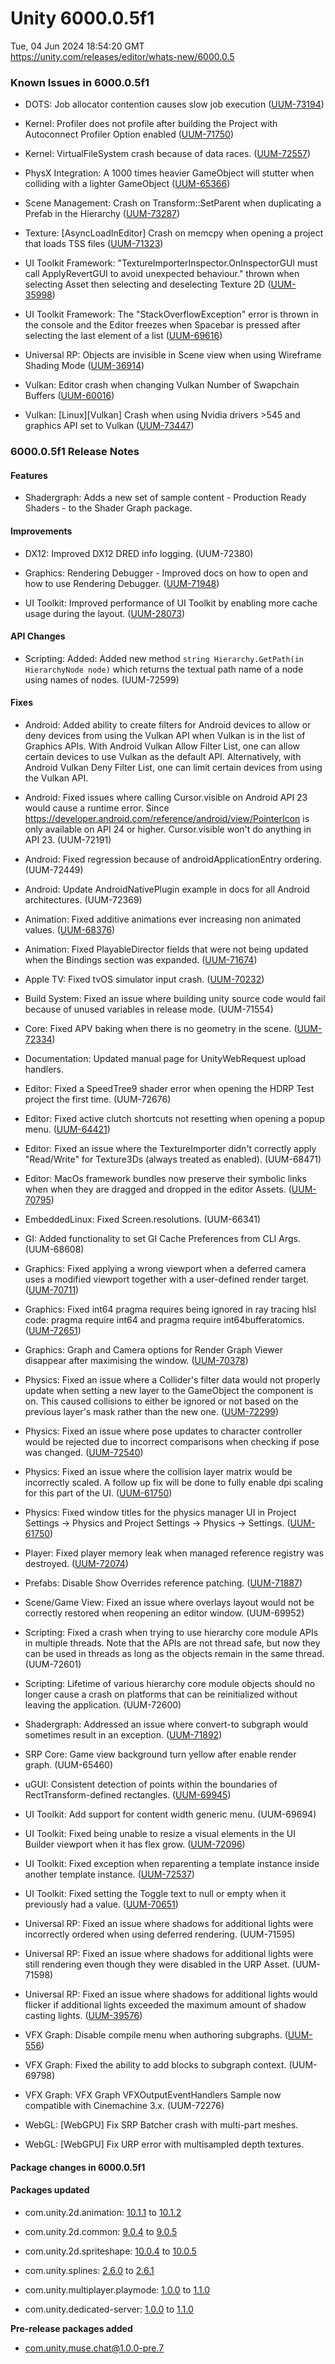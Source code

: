 # Unity 6000.0.5f1
Tue, 04 Jun 2024 18:54:20 GMT  
https://unity.com/releases/editor/whats-new/6000.0.5

### Known Issues in 6000.0.5f1

- DOTS: Job allocator contention causes slow job execution
    ([UUM-73194](https://issuetracker.unity3d.com/issues/job-allocator-contention-causes-slow-job-execution))

- Kernel: Profiler does not profile after building the Project with Autoconnect Profiler Option enabled
    ([UUM-71750](https://issuetracker.unity3d.com/issues/profiler-does-not-profile-after-building-the-project-with-autoconnect-profiler-option-enabled))

- Kernel: VirtualFileSystem crash because of data races.
    ([UUM-72557](https://issuetracker.unity3d.com/issues/virtualfilesystem-crash-because-of-data-races))

- PhysX Integration: A 1000 times heavier GameObject will stutter when colliding with a lighter GameObject
    ([UUM-65366](https://issuetracker.unity3d.com/issues/a-1000-times-heavier-gameobject-will-stutter-when-colliding-with-a-lighter-gameobject))

- Scene Management: Crash on Transform::SetParent when duplicating a Prefab in the Hierarchy
    ([UUM-73287](https://issuetracker.unity3d.com/issues/crash-on-transform-setparent-when-duplicating-a-prefab-in-the-hierarchy))

- Texture: [AsyncLoadInEditor] Crash on memcpy when opening a project that loads TSS files
    ([UUM-71323](https://issuetracker.unity3d.com/issues/crash-on-memcpy-when-opening-a-project-that-loads-tss-files))

- UI Toolkit Framework: "TextureImporterInspector.OnInspectorGUI must call ApplyRevertGUI to avoid unexpected behaviour." thrown when selecting Asset then selecting and deselecting Texture 2D
    ([UUM-35998](https://issuetracker.unity3d.com/issues/textureimporterinspector-dot-oninspectorgui-must-call-applyrevertgui-to-avoid-unexpected-behaviour-dot-thrown-when-selecting-asset-then-selecting-and-deselecting-texture-2d))

- UI Toolkit Framework: The "StackOverflowException" error is thrown in the console and the Editor freezes when Spacebar is pressed after selecting the last element of a list
    ([UUM-69616](https://issuetracker.unity3d.com/issues/the-stackoverflowexception-error-is-thrown-in-the-console-and-the-editor-freezes-when-spacebar-is-pressed-after-selecting-the-last-element-of-a-list))

- Universal RP: Objects are invisible in Scene view when using Wireframe Shading Mode
    ([UUM-36914](https://issuetracker.unity3d.com/issues/objects-are-invisible-in-scene-view-when-using-wireframe-shading-mode))

- Vulkan:  Editor crash when changing Vulkan Number of Swapchain Buffers
    ([UUM-60016](https://issuetracker.unity3d.com/issues/vulkan-editor-crash-when-changing-vulkan-number-of-swapchain-buffers))

- Vulkan: [Linux][Vulkan] Crash when using Nvidia drivers >545 and graphics API set to Vulkan
    ([UUM-73447](https://issuetracker.unity3d.com/issues/linux-vulkan-crash-when-using-nvidia-drivers-545-and-graphics-api-set-to-vulkan))



### 6000.0.5f1 Release Notes

#### Features

- Shadergraph: Adds a new set of sample content - Production Ready Shaders - to the Shader Graph package.



#### Improvements

- DX12: Improved DX12 DRED info logging.
    (UUM-72380)

- Graphics: Rendering Debugger - Improved docs on how to open and how to use Rendering Debugger.
    ([UUM-71948](https://issuetracker.unity3d.com/issues/rendering-debugger-shortcut-in-documentation-to-open-window-doesnt-work))

- UI Toolkit: Improved performance of UI Toolkit by enabling more cache usage during the layout.
    ([UUM-28073](https://issuetracker.unity3d.com/issues/extremely-poor-performance-using-flex-direction-in-nested-foldouts-in-scrollview))



#### API Changes

- Scripting: Added: Added new method `string Hierarchy.GetPath(in HierarchyNode node)` which returns the textual path name of a node using names of nodes.
    (UUM-72599)



#### Fixes

- Android: Added ability to create filters for Android devices to allow or deny devices from using the Vulkan API when Vulkan is in the list of Graphics APIs. With Android Vulkan Allow Filter List, one can allow certain devices to use Vulkan as the default API. Alternatively, with Android Vulkan Deny Filter List, one can limit certain devices from using the Vulkan API.

- Android: Fixed issues where calling Cursor.visible on Android API 23 would cause a runtime error. Since https://developer.android.com/reference/android/view/PointerIcon is only available on API 24 or higher. Cursor.visible won't do anything in API 23.
    (UUM-72191)

- Android: Fixed regression because of androidApplicationEntry ordering.
    (UUM-72449)

- Android: Update AndroidNativePlugin example in docs for all Android architectures.
    (UUM-72369)

- Animation: Fixed additive animations ever increasing non animated values.
    ([UUM-68376](https://issuetracker.unity3d.com/issues/gameobject-continues-to-increase-in-scale-when-the-animation-layers-blending-is-set-to-additive))

- Animation: Fixed PlayableDirector fields that were not being updated when the Bindings section was expanded.
    ([UUM-71674](https://issuetracker.unity3d.com/issues/the-playabledirector-component-properties-are-not-being-updated-when-the-bindings-section-is-expanded))

- Apple TV: Fixed tvOS simulator input crash.
    ([UUM-70232](https://issuetracker.unity3d.com/issues/tvos-project-crashes-on-startup-on-apple-tv-simulator-both-x86-64-and-arm64-architectures))

- Build System: Fixed an issue where building unity source code would fail because of unused variables in release mode.
    (UUM-71554)

- Core: Fixed APV baking when there is no geometry in the scene.
    ([UUM-72334](https://issuetracker.unity3d.com/issues/usage-of-adaptive-probe-volumes-throws-a-lot-of-indexoutofrangeexception-and-assertion-failed-errors))

- Documentation: Updated manual page for UnityWebRequest upload handlers.

- Editor: Fixed a SpeedTree9 shader error when opening the HDRP Test project the first time.
    (UUM-72676)

- Editor: Fixed active clutch shortcuts not resetting when opening a popup menu.
    ([UUM-64421](https://issuetracker.unity3d.com/issues/the-scene-view-camera-momentum-keeps-building-when-navigation-with-arrow-keys-is-interrupted-by-popping-up-the-context-menu))

- Editor: Fixed an issue where the TextureImporter didn't correctly apply "Read/Write" for Texture3Ds \(always treated as enabled\).
    (UUM-68471)

- Editor: MacOs framework bundles now preserve their symbolic links when when they are dragged and dropped in the editor Assets.
    ([UUM-70795](https://issuetracker.unity3d.com/issues/symbolic-links-disappear-when-a-xcframework-file-is-added-through-the-unity-editor))

- EmbeddedLinux: Fixed Screen.resolutions.
    (UUM-66341)

- GI: Added functionality to set GI Cache Preferences from CLI Args.
    (UUM-68608)

- Graphics: Fixed applying a wrong viewport when a deferred camera uses a modified viewport together with a user-defined render target.
    ([UUM-70711](https://issuetracker.unity3d.com/issues/gameobjects-with-a-material-derived-from-a-custom-lighting-surface-shader-are-displayed-as-skewed-on-quads-when-the-cameras-width-and-height-properties-of-the-viewport-rect-are-lower-than-1))

- Graphics: Fixed int64 pragma requires being ignored in ray tracing hlsl code: pragma require int64 and pragma require int64bufferatomics.
    ([UUM-72651](https://issuetracker.unity3d.com/issues/raytracing-several-pragma-require-directives-are-ignored-in-raytrace-files))

- Graphics: Graph and Camera options for Render Graph Viewer disappear after maximising the window.
    ([UUM-70378](https://issuetracker.unity3d.com/issues/graph-and-camera-options-for-render-graph-viewer-disappear-after-maximising-the-window))

- Physics: Fixed an issue where a Collider's filter data would not properly update when setting a new layer to the GameObject the component is on. This caused collisions to either be ignored or not based on the previous layer's mask rather than the new one.
    ([UUM-72299](https://issuetracker.unity3d.com/issues/physical-properties-of-the-gameobject-are-not-changing-when-layers-are-switched-in-the-play-mode))

- Physics: Fixed an issue where pose updates to character controller would be rejected due to incorrect comparisons when checking if pose was changed.
    ([UUM-72540](https://issuetracker.unity3d.com/issues/a-gameobject-with-a-character-controller-and-animator-components-loses-all-momentum-when-the-character-controller-components-center-y-value-is-over-0))

- Physics: Fixed an issue where the collision layer matrix would be incorrectly scaled. A follow up fix will be done to fully enable dpi scaling for this part of the UI.
    ([UUM-61750](https://issuetracker.unity3d.com/issues/3d-physics-layer-collision-matrix-elements-are-misaligned-when-new-layers-are-added))

- Physics: Fixed window titles for the physics manager UI in Project Settings -&gt; Physics and Project Settings -&gt; Physics -&gt; Settings.
    ([UUM-61750](https://issuetracker.unity3d.com/issues/3d-physics-layer-collision-matrix-elements-are-misaligned-when-new-layers-are-added))

- Player: Fixed player memory leak when managed reference registry was destroyed.
    ([UUM-72074](https://issuetracker.unity3d.com/issues/memory-leaks-when-instantiating-objects-with-serializereference))

- Prefabs: Disable Show Overrides reference patching.
    ([UUM-71887](https://issuetracker.unity3d.com/issues/the-serialized-array-of-serializereference-objects-is-missing-entry-for-refid-2-error-is-thrown-when-saving-a-prefab-with-serializereference-overrides-and-showoverrides-is-enabled))

- Scene/Game View: Fixed an issue where overlays layout would not be correctly restored when reopening an editor window.
    (UUM-69952)

- Scripting: Fixed a crash when trying to use hierarchy core module APIs in multiple threads. Note that the APIs are not thread safe, but now they can be used in threads as long as the objects remain in the same thread.
    (UUM-72601)

- Scripting: Lifetime of various hierarchy core module objects should no longer cause a crash on platforms that can be reinitialized without leaving the application.
    (UUM-72600)

- Shadergraph: Addressed an issue where convert-to subgraph would sometimes result in an exception.
    ([UUM-71892](https://issuetracker.unity3d.com/issues/nullreferenceexception-is-thrown-and-subgraph-is-not-created-when-converting-a-node-to-subgraph))

- SRP Core: Game view background turn yellow after enable render graph.
    (UUM-65460)

- uGUI: Consistent detection of points within the boundaries of RectTransform-defined rectangles.
    ([UUM-69945](https://issuetracker.unity3d.com/issues/rectanglecontainsscreenpoint-returns-false-for-some-points-even-when-the-points-are-in-the-rectangle))

- UI Toolkit: Add support for content width generic menu.
    (UUM-69694)

- UI Toolkit: Fixed being unable to resize a visual elements in the UI Builder viewport when it has flex grow.
    ([UUM-72096](https://issuetracker.unity3d.com/issues/unable-to-resize-a-visual-elements-in-viewport-with-a-flex-grow))

- UI Toolkit: Fixed exception when reparenting a template instance inside another template instance.
    ([UUM-72537](https://issuetracker.unity3d.com/issues/errors-are-thrown-when-saving-uxml-document-with-nested-template-overrides))

- UI Toolkit: Fixed setting the Toggle text to null or empty when it previously had a value.
    ([UUM-70651](https://issuetracker.unity3d.com/issues/ui-builder-text-field-leaves-the-first-letter-and-the-cursor-jumps-over-it-when-deleting-the-text))

- Universal RP: Fixed an issue where shadows for additional lights were incorrectly ordered when using deferred rendering.
    (UUM-71595)

- Universal RP: Fixed an issue where shadows for additional lights were still rendering even though they were disabled in the URP Asset.
    (UUM-71598)

- Universal RP: Fixed an issue where shadows for additional lights would flicker if additional lights exceeded the maximum amount of shadow casting lights.
    ([UUM-39576](https://issuetracker.unity3d.com/issues/urp-exceeding-the-platforms-supported-light-limit-gives-shadow-distortion-when-using-deferred-rendering-path))

- VFX Graph: Disable compile menu when authoring subgraphs.
    ([UUM-556](https://issuetracker.unity3d.com/issues/vfx-graph-subgraph-blocks-and-operators-are-not-re-compiled-when-compile-button-is-pressed))

- VFX Graph: Fixed the ability to add blocks to subgraph context.
    (UUM-69798)

- VFX Graph: VFX Graph VFXOutputEventHandlers Sample now compatible with Cinemachine 3.x.
    (UUM-72276)

- WebGL: \[WebGPU\] Fix SRP Batcher crash with multi-part meshes.

- WebGL: \[WebGPU\] Fix URP error with multisampled depth textures.




#### Package changes in 6000.0.5f1

#### Packages updated

- com.unity.2d.animation: [10.1.1](https://docs.unity3d.com/Packages/com.unity.2d.animation@10.1//changelog/CHANGELOG.html) to [10.1.2](https://docs.unity3d.com/Packages/com.unity.2d.animation@10.1//changelog/CHANGELOG.html)

- com.unity.2d.common: [9.0.4](https://docs.unity3d.com/Packages/com.unity.2d.common@9.0//changelog/CHANGELOG.html) to [9.0.5](https://docs.unity3d.com/Packages/com.unity.2d.common@9.0//changelog/CHANGELOG.html)

- com.unity.2d.spriteshape: [10.0.4](https://docs.unity3d.com/Packages/com.unity.2d.spriteshape@10.0//changelog/CHANGELOG.html) to [10.0.5](https://docs.unity3d.com/Packages/com.unity.2d.spriteshape@10.0//changelog/CHANGELOG.html)

- com.unity.splines: [2.6.0](https://docs.unity3d.com/Packages/com.unity.splines@2.6//changelog/CHANGELOG.html) to [2.6.1](https://docs.unity3d.com/Packages/com.unity.splines@2.6//changelog/CHANGELOG.html)

- com.unity.multiplayer.playmode: [1.0.0](https://docs.unity3d.com/Packages/com.unity.multiplayer.playmode@1.0//changelog/CHANGELOG.html) to [1.1.0](https://docs.unity3d.com/Packages/com.unity.multiplayer.playmode@1.1//changelog/CHANGELOG.html)

- com.unity.dedicated-server: [1.0.0](https://docs.unity3d.com/Packages/com.unity.dedicated-server@1.0//changelog/CHANGELOG.html) to [1.1.0](https://docs.unity3d.com/Packages/com.unity.dedicated-server@1.1//changelog/CHANGELOG.html)

**Pre-release packages added**

- [com.unity.muse.chat@1.0.0-pre.7](https://docs.unity3d.com/Packages/com.unity.muse.chat@1.0//changelog/CHANGELOG.html)